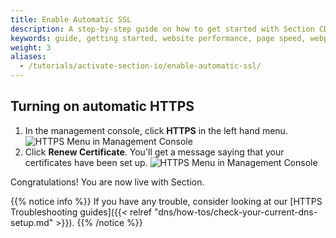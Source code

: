 ```yaml
---
title: Enable Automatic SSL
description: A step-by-step guide on how to get started with Section CDG.
keywords: guide, getting started, website performance, page speed, webpage speed, website security, content delivery network, CDN
weight: 3
aliases:
  - /tutorials/activate-section-io/enable-automatic-ssl/
---
```


## Turning on automatic HTTPS

1. In the management console, click **HTTPS** in the left hand menu.
![HTTPS Menu in Management Console](/docs/images/screenshots/menu/highlight-https-menu-option.png?height=500px)
1. Click **Renew Certificate**. You'll get a message saying that your certificates have been set up.
![HTTPS Menu in Management Console](/docs/images/screenshots/https/highlight-renew-certificate-button.png)

Congratulations! You are now live with Section.

{{% notice info %}}
If you have any trouble, consider looking at our [HTTPS Troubleshooting guides]({{< relref "dns/how-tos/check-your-current-dns-setup.md" >}}).
{{% /notice %}}